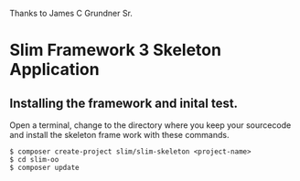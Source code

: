 Thanks to James C Grundner Sr.

# Slim Framework 3 Skeleton Application

## Installing the framework and inital test.


Open a terminal, change to the directory where you keep your sourcecode and install the skeleton frame work with these commands.

```shell
$ composer create-project slim/slim-skeleton <project-name>
$ cd slim-oo
$ composer update
```

